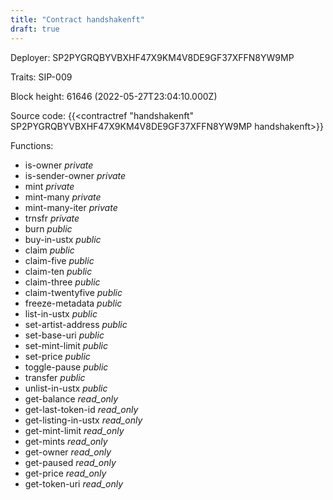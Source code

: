 ```yaml
---
title: "Contract handshakenft"
draft: true
---
```

Deployer: SP2PYGRQBYVBXHF47X9KM4V8DE9GF37XFFN8YW9MP

Traits:
SIP-009 



Block height: 61646 (2022-05-27T23:04:10.000Z)

Source code: {{<contractref "handshakenft" SP2PYGRQBYVBXHF47X9KM4V8DE9GF37XFFN8YW9MP handshakenft>}}

Functions:

* is-owner _private_
* is-sender-owner _private_
* mint _private_
* mint-many _private_
* mint-many-iter _private_
* trnsfr _private_
* burn _public_
* buy-in-ustx _public_
* claim _public_
* claim-five _public_
* claim-ten _public_
* claim-three _public_
* claim-twentyfive _public_
* freeze-metadata _public_
* list-in-ustx _public_
* set-artist-address _public_
* set-base-uri _public_
* set-mint-limit _public_
* set-price _public_
* toggle-pause _public_
* transfer _public_
* unlist-in-ustx _public_
* get-balance _read_only_
* get-last-token-id _read_only_
* get-listing-in-ustx _read_only_
* get-mint-limit _read_only_
* get-mints _read_only_
* get-owner _read_only_
* get-paused _read_only_
* get-price _read_only_
* get-token-uri _read_only_
